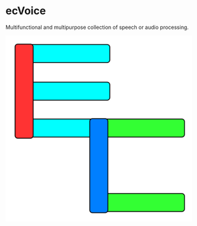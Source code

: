# ecVoice
Multifunctional and multipurpose collection of speech or audio processing.

<img src="https://github.com/JYLinOK/ecVoice/blob/main/ecIcon/ec.png" width="600px">
